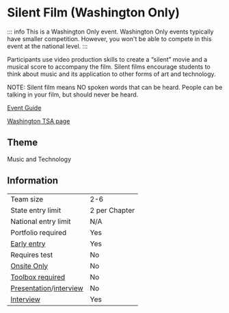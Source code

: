 # Silent Film (Washington Only)

::: info
This is a Washington Only event. Washington Only events typically have smaller competition. However, you won't be able to compete in this event at the national level.
:::

Participants use video production skills to create a “silent” movie and a musical score to accompany the film. Silent films encourage students to think about music and its application to other forms of art and technology.

NOTE: Silent film means NO spoken words that can be heard. People can be talking in your film, but should never be heard.

[Event Guide](https://lwsd.sharepoint.com/:b:/r/sites/GR-JHS-TechnologyStudentAssociation-SCA/Shared%20Documents/23-24/Competition/Event%20Guides/Washington%20Only%20Events/Silent%20Film.pdf)

[Washington TSA page](https://www.washingtontsa.org/high-school-events/silent-film)

## Theme

Music and Technology

## Information

|                                              |               |
| -------------------------------------------- | ------------- |
| Team size                                    | 2-6           |
| State entry limit                            | 2 per Chapter |
| National entry limit                         | N/A           |
| Portfolio required                           | Yes           |
| [Early entry](/#terms)                       | Yes           |
| Requires test                                | No            |
| [Onsite Only](/#terms)                       | No            |
| [Toolbox required](/#terms)                  | No            |
| [Presentation](/#terms)/[interview](/#terms) | No            |
| [Interview](/#terms)                         | Yes           |
